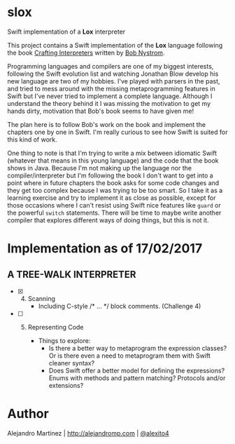 # slox
Swift implementation of a **Lox** interpreter

This project contains a Swift implementation of the **Lox** language following the book [Crafting Interpreters](http://www.craftinginterpreters.com) written by [Bob Nystrom](https://twitter.com/munificentbob).

Programming languages and compilers are one of my biggest interests, following the Swift evolution list and watching Jonathan Blow develop his new language are two of my hobbies. I've played with parsers in the past, and tried to mess around with the missing metaprogramming features in Swift but I've never tried to implement a complete language. Although I understand the theory behind it I was missing the motivation to get my hands dirty, motivation that Bob's book seems to have given me!

The plan here is to follow Bob's work on the book and implement the chapters one by one in Swift. I'm really curious to see how Swift is suited for this kind of work.

One thing to note is that I'm trying to write a mix between idiomatic Swift (whatever that means in this young language) and the code that the book shows in Java. Because I'm not making up the language nor the compiler/interpreter but I'm following the book I don't want to get into a point where in future chapters the book asks for some code changes and they get too complex because I was trying to be too smart. So I take it as a learning exercise and try to implement it as close as possible, except for those occasions where I can't resist using Swift nice features like `guard` or the powerful `switch` statements. There will be time to maybe write another compiler that explores different ways of doing things, but this is not it.

# Implementation as of 17/02/2017

## A TREE-WALK INTERPRETER

- [x] 4. Scanning
      - Including C-style /* ... */ block comments. (Challenge 4)

- [ ] 5. Representing Code

      - Things to explore:
        - Is there a better way to metaprogram the expression classes? Or is there even a need to metaprogram them with Swift cleaner syntax?
        - Does Swift offer a better model for defining the expressions? Enums with methods and pattern matching? Protocols and/or extensions? 

# Author

Alejandro Martinez | http://alejandromp.com | [@alexito4](https://twitter.com/alexito4)